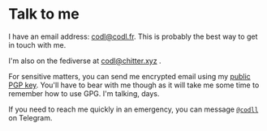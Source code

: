 # Talk to me

I have an email address: <codl@codl.fr>. This is probably the best way to get in touch with me.

I'm also on the fediverse at
<a href="https://chitter.xyz/@codl" rel="me">
codl@chitter.xyz
</a>.

For sensitive matters, you can send me encrypted email using my
[public PGP key]({{url_for('pgp_key')}}).
You'll have to bear with me though as it will take me some time to remember how to use GPG.
I'm talking, days.

If you need to reach me quickly in an emergency,
you can message [`@codll`](https://t.me/codll) on Telegram.
